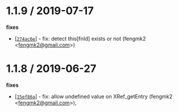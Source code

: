 
1.1.9 / 2019-07-17
==================

**fixes**
  * [[`274ac6e`](http://github.com/yuque/pdf2json/commit/274ac6e5a124f15528613a9f9faa5c99139a4c21)] - fix: detect this[fnId] exists or not (fengmk2 <<fengmk2@gmail.com>>)

1.1.8 / 2019-06-27
==================

**fixes**
  * [[`15ef86a`](http://github.com/yuque/pdf2json/commit/15ef86a6c1362d3de8572259e8b787eda54e26df)] - fix: allow undefined value on XRef_getEntry (fengmk2 <<fengmk2@gmail.com>>),
